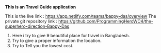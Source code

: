 <strong>This is an Travel Guide application</strong>

This is the live link  : https://app.netlify.com/teams/bappy-das/overview
The private git repository link : https://github.com/ProgrammingHeroWC4/the-superhero-direction-Bappy-Das

1. Here i try to give 9 beautiful place for travel in Bangladesh.
2. Try to give a proper information the location.
3. Try to Tell you the lowest cost.